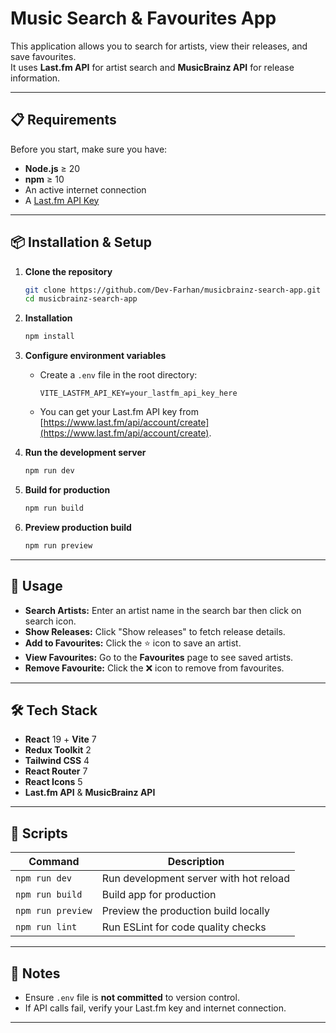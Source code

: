 
# Music Search & Favourites App

This application allows you to search for artists, view their releases, and save favourites.  
It uses **Last.fm API** for artist search and **MusicBrainz API** for release information.

---

## 📋 Requirements

Before you start, make sure you have:

- **Node.js** ≥ 20  
- **npm** ≥ 10
- An active internet connection  
- A [Last.fm API Key](https://www.last.fm/api/account/create)  

---

## 📦 Installation & Setup

1. **Clone the repository**
   ```bash
   git clone https://github.com/Dev-Farhan/musicbrainz-search-app.git
   cd musicbrainz-search-app

2. **Installation**

   ```bash
   npm install
   ```

3. **Configure environment variables**

   * Create a `.env` file in the root directory:

     ```env
     VITE_LASTFM_API_KEY=your_lastfm_api_key_here
     ```
   * You can get your Last.fm API key from [https://www.last.fm/api/account/create](https://www.last.fm/api/account/create).

4. **Run the development server**

   ```bash
   npm run dev
   ```

5. **Build for production**

   ```bash
   npm run build
   ```

6. **Preview production build**

   ```bash
   npm run preview
   ```

---

## 📖 Usage

* **Search Artists:** Enter an artist name in the search bar then click on search icon.
* **Show Releases:** Click "Show releases" to fetch release details.
* **Add to Favourites:** Click the ⭐ icon to save an artist.
* **View Favourites:** Go to the **Favourites** page to see saved artists.
* **Remove Favourite:** Click the ❌ icon to remove from favourites.

---

## 🛠️ Tech Stack

* **React** 19 + **Vite** 7
* **Redux Toolkit** 2
* **Tailwind CSS** 4
* **React Router** 7
* **React Icons** 5
* **Last.fm API** & **MusicBrainz API**

---

## 📂 Scripts

| Command           | Description                            |
| ----------------- | -------------------------------------- |
| `npm run dev`     | Run development server with hot reload |
| `npm run build`   | Build app for production               |
| `npm run preview` | Preview the production build locally   |
| `npm run lint`    | Run ESLint for code quality checks     |

---

## 📄 Notes

* Ensure `.env` file is **not committed** to version control.
* If API calls fail, verify your Last.fm key and internet connection.

---


